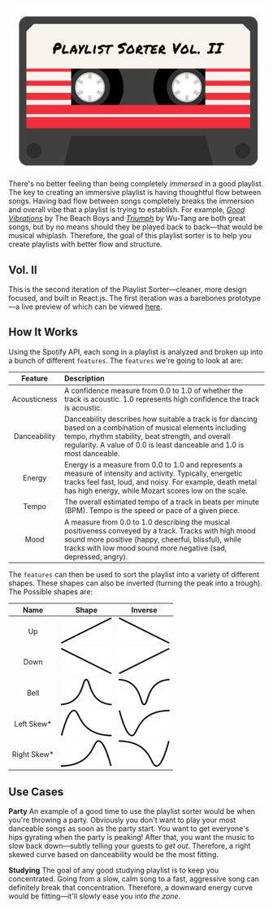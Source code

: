 <p align="center">
  <img src="./img/logo.png" width="500">
</p>



There's no better feeling than being completely *immersed* in a good playlist. The key to creating an immersive playlist is having thoughtful flow between songs. Having bad flow between songs completely breaks the immersion and overall vibe that a playlist is trying to establish. For example, [*Good Vibrations*](https://open.spotify.com/track/5t9KYe0Fhd5cW6UYT4qP8f?si=LSOjru8ORumZs2pSc97nQA) by The Beach Boys and [*Triumph*](https://open.spotify.com/track/3glqlA5qY3bbo8UaUDGPnw?si=58Rixp_7T9a2ZwY_UEj7Zg) by Wu-Tang are both great songs, but by no means should they be played back to back—that would be musical whiplash. Therefore, the goal of this playlist sorter is to help you create playlists with better flow and structure.



## Vol. II
This is the second iteration of the Playlist Sorter—cleaner, more design focused, and built in React.js. The first iteration was a barebones prototype—a live preview of which can be viewed [here](http://onrepeat.xyz/playlist-sorter.html).



## How It Works
Using the Spotify API, each song in a playlist is analyzed and broken up into a bunch of different `features`. The `features` we're going to look at are:

| Feature | Description |
|:-------:|:------------|
| Acousticness | A confidence measure from 0.0 to 1.0 of whether the track is acoustic. 1.0 represents high confidence the track is acoustic.|
| Danceability | Danceability describes how suitable a track is for dancing based on a combination of musical elements including tempo, rhythm stability, beat strength, and overall regularity. A value of 0.0 is least danceable and 1.0 is most danceable. |
| Energy | Energy is a measure from 0.0 to 1.0 and represents a measure of intensity and activity. Typically, energetic tracks feel fast, loud, and noisy. For example, death metal has high energy, while Mozart scores low on the scale. |
| Tempo | The overall estimated tempo of a track in beats per minute (BPM). Tempo is the speed or pace of a given piece. |
| Mood | A measure from 0.0 to 1.0 describing the musical positiveness conveyed by a track. Tracks with high mood sound more positive (happy, cheerful, blissful), while tracks with low mood sound more negative (sad, depressed, angry). |

The `features` can then be used to sort the playlist into a variety of different shapes. These shapes can also be inverted (turning the peak into a trough). The Possible shapes are:

|Name|Shape|Inverse|
|:-:|:-:|:-:|
|Up| <img src="./img/linear-up.png" width="100"/> | <img src="./img/linear-down.png" width="100"/> |
|Down| <img src="./img/linear-down.png" width="100"/> | <img src="./img/linear-up.png" width="100"/> |
|Bell| <img src="./img/normal-distribution.png" width="100"/> | <img src="./img/normal-distribution-inverse.png" width="100"/> |
|Left Skew*| <img src="./img/skewed-left.png" width="100"/> | <img src="./img/skewed-left-inverse.png" width="100"/> |
|Right Skew*| <img src="./img/skewed-right.png" width="100"/> | <img src="./img/skewed-right-inverse.png" width="100"/> |



## Use Cases
**Party**
An example of a good time to use the playlist sorter would be when you're throwing a party. Obviously you don't want to play your most danceable songs as soon as the party start. You want to get everyone's hips gyrating when the party is peaking! After that, you want the music to slow back down—subtly telling your guests to *get out*. Therefore, a right skewed curve based on danceability would be the most fitting.

**Studying**
The goal of any good studying playlist is to keep you concentrated. Going from a slow, calm song to a fast, aggressive song can definitely break that concentration. Therefore, a downward energy curve would be fitting—it'll slowly ease you into *the zone*.
